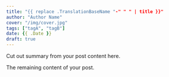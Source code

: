 ```yaml
---
title: "{{ replace .TranslationBaseName "-" " " | title }}"
author: "Author Name"
cover: "/img/cover.jpg"
tags: ["tagA", "tagB"]
date: {{ .Date }}
draft: true
---
```


Cut out summary from your post content here.

<!--more-->

The remaining content of your post.
